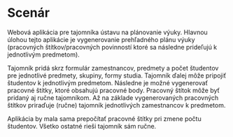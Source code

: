 # Scenár

Webová aplikácia pre tajomníka ústavu na plánovanie výuky.
Hlavnou úlohou tejto aplikácie je vygenerovanie prehľadného plánu výuky (pracovných štítkov/pracovných povinností ktoré sa následne prideľujú k jednotlivým predmetom).

Tajomník pridá skrz formulár zamestnancov, predmety a počet študentov pre jednotlivé predmety, skupiny, formy studia.
Tajomník ďalej môže pripojiť študentov k jednotlivým predmetom.
Následne je možné vygenerovať pracovné štítky, ktoré obsahujú pracovné body. Pracovný štítok môže byť pridaný aj ručne tajomníkom.
Až na základe vygenerovaných pracovných štítkov priraďuje (ručne) tajomník jednotlivých zamestnancov k predmetom.

Aplikácia by mala sama prepočítať pracovné štítky pri zmene počtu študentov. Všetko ostatné rieši tajomník sám ručne.
